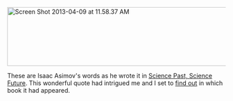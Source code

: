 <html><body><a href="http://xtoinf.files.wordpress.com/2013/04/screen-shot-2013-04-09-at-11-58-37-am.png"><img src="http://xtoinf.files.wordpress.com/2013/04/screen-shot-2013-04-09-at-11-58-37-am.png?w=560" alt="Screen Shot 2013-04-09 at 11.58.37 AM" width="560" height="136" class="aligncenter size-large wp-image-1219"></a>



These are Isaac Asimov's words as he wrote it in <a href="http://www.goodreads.com/book/show/5902914-science-past-science-future">Science Past, Science Future</a>. This wonderful quote had intrigued me and I set to <a href="http://www.reddit.com/r/scifi/comments/182i2z/selfeducation_is_i_firmly_believe_the_only_kind/">find out</a> in which book it had appeared.

</body></html>